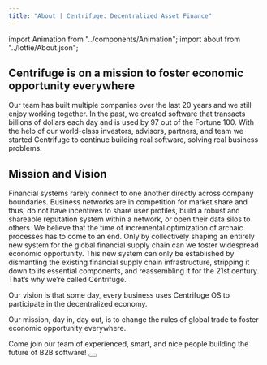 ```yaml
---
title: "About | Centrifuge: Decentralized Asset Finance"
---
```


<!-- Imports -->
import Animation from "../components/Animation";
import about from "../lottie/About.json";

<Section>
<Row>
<Col span={6}>

# Centrifuge is on a mission to foster economic opportunity everywhere

Our team has built multiple companies over the last 20 years and we still enjoy working together. In the past, we created software that transacts billions of dollars each day and is used by 97 out of the Fortune 100. With the help of our world-class investors, advisors, partners, and team we started Centrifuge to continue building real software, solving real business problems.

</Col>
<Col span={6}>
<Animation file={about} />
</Col>
</Row>
</Section>

<Section>
<Row>
<Col span={4} />
<Col span={8}>

# Mission and Vision

Financial systems rarely connect to one another directly across company boundaries. Business networks are in competition for market share and thus, do not have incentives to share user profiles, build a robust and shareable reputation system within a network, or open their data silos to others. We believe that the time of incremental optimization of archaic processes has to come to an end. Only by collectively shaping an entirely new system for the global financial supply chain can we foster widespread economic opportunity. This new system can only be established by dismantling the existing financial supply chain infrastructure, stripping it down to its essential components, and reassembling it for the 21st century. That’s why we’re called Centrifuge.

Our vision is that some day, every business uses Centrifuge OS to participate in the decentralized economy.

Our mission, day in, day out, is to change the rules of global trade to foster economic opportunity everywhere.

</Col>
</Row>
</Section>

<Section>
<Row>
<Col span={3}></Col>
<Col span={6}>
<Heading lined textAlign="center">
Come join our team of experienced, smart, and nice people building the future of B2B software!
</Heading>
<Button primary alignSelf="center" label="Join the Team" href="/careers" />
</Col>
</Row>
</Section>
